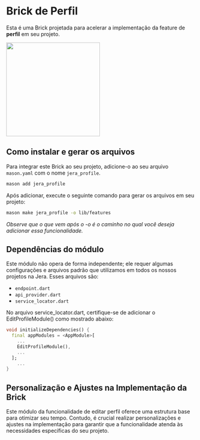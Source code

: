 # Brick de Perfil

Esta é uma Brick projetada para acelerar a implementação da feature de **perfil** em seu projeto.

<img width="250" src="assets/edit_profile_demo.png"/>

## Como instalar e gerar os arquivos

Para integrar este Brick ao seu projeto, adicione-o ao seu arquivo `mason.yaml` com o nome `jera_profile`.

```bash
mason add jera_profile
```

Após adicionar, execute o seguinte comando para gerar os arquivos em seu projeto:

```bash
mason make jera_profile -o lib/features
```

*Observe que o que vem após o -o é o caminho no qual você deseja adicionar essa funcionalidade.*

## Dependências do módulo

Este módulo não opera de forma independente; ele requer algumas configurações e arquivos padrão que utilizamos em todos os nossos projetos na Jera. Esses arquivos são:

- `endpoint.dart`
- `api_provider.dart`
- `service_locator.dart`

No arquivo service_locator.dart, certifique-se de adicionar o EditProfileModule() como mostrado abaixo:

```dart
void initializeDependencies() {
  final appModules = <AppModule>[
    ...
    EditProfileModule(),
    ...
  ];
    ...
}
```

## Personalização e Ajustes na Implementação da Brick

Este módulo da funcionalidade de editar perfil oferece uma estrutura base para otimizar seu tempo. Contudo, é crucial realizar personalizações e ajustes na implementação para garantir que a funcionalidade atenda às necessidades específicas do seu projeto.

